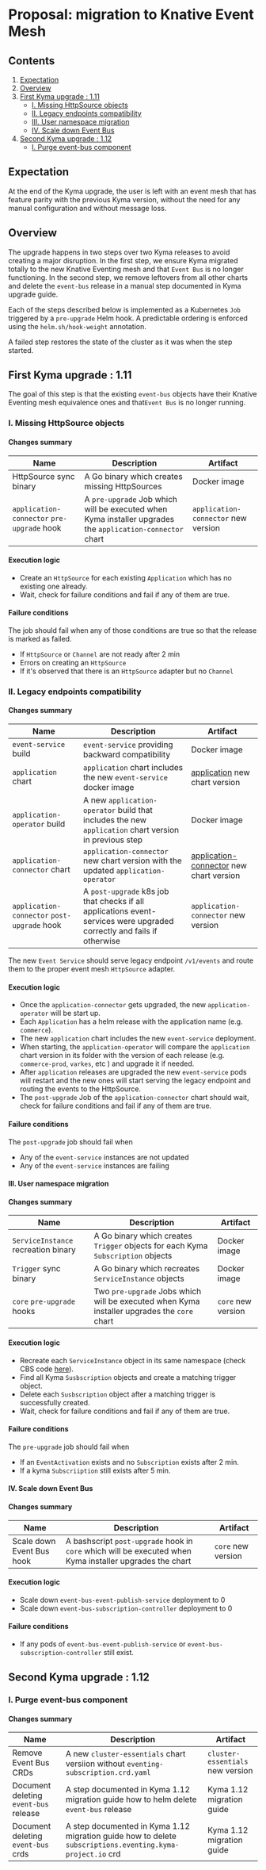 # Proposal: migration to Knative Event Mesh

## Contents

1. [Expectation](#expectation)
2. [Overview](#overview)
3. [First Kyma upgrade : 1.11](#first-kyma-upgrade--111)
     - [I. Missing HttpSource objects](#i-missing-httpsource-objects)
     - [II. Legacy endpoints compatibility](#ii-legacy-endpoints-compatibility)
     - [III. User namespace migration](#iii-user-namespace-migration)
     - [IV. Scale down Event Bus](#iv-scale-down-event-bus)
4. [Second Kyma upgrade : 1.12](#second-kyma-upgrade--112)
     - [I. Purge event-bus component](#i-purge-event-bus-component)

## Expectation

At the end of the Kyma upgrade, the user is left with an event mesh that has feature parity with the previous Kyma
version, without the need for any manual configuration and without message loss.

## Overview

The upgrade happens in two steps over two Kyma releases to avoid creating a major disruption. In
the first step, we ensure Kyma migrated totally to the new Knative Eventing mesh and that `Event Bus` is no longer
functioning. In the second step, we remove leftovers from all other charts and
delete the `event-bus` release in a manual step documented in Kyma upgrade guide.

<!--
described below are orchestrated by the Kyma operator. During a Kyma upgrade, the operator proceeds
component by component, iteratively. The most rational place to hook our migration logic is at the level of the
`cluster-essentials` component, which is the [very first chart](./installation/resources/installer-cr.yaml.tpl#L13-L15)
defined in the `Installation` object, so we can clear the path from there for the actual components' upgrades.
-->

Each of the steps described below is implemented as a Kubernetes `Job` triggered by a `pre-upgrade` Helm hook. A
predictable ordering is enforced using the `helm.sh/hook-weight` annotation.

A failed step restores the state of the cluster as it was when the step started.

## First Kyma upgrade : 1.11

The goal of this step is that the existing `event-bus` objects have their Knative Eventing mesh equivalence ones and
that`Event Bus` is no longer running.

### I. Missing HttpSource objects

#### Changes summary

| Name | Description | Artifact |
|------|-------------|----------|
|HttpSource sync binary| A Go binary which creates missing HttpSources | Docker image|
|`application-connector` `pre-upgrade` hook | A `pre-upgrade` Job which will be executed when Kyma installer upgrades the `application-connector` chart |`application-connector` new version |   

#### Execution logic 

- Create an `HttpSource` for each existing `Application` which has no existing one already.
- Wait, check for failure conditions and fail if any of them are true.
 
#### Failure conditions 
The job should fail when any of those conditions are true so that the release is marked as failed.
 
- If `HttpSource` or `Channel` are not ready after 2 min
- Errors on creating an `HttpSource`
- If it's observed that there is an `HttpSource` adapter but no `Channel`

### II. Legacy endpoints compatibility

#### Changes summary

| Name | Description | Artifact |
|------|-------------|----------|
|`event-service` build| `event-service` providing backward compatibility|Docker image| 
|`application` chart | `application` chart includes the new `event-service` docker image|[application](https://github.com/kyma-project/kyma/tree/master/components/application-operator/charts/application) new chart version| 
|`application-operator` build| A new `application-operator` build that includes the new `application` chart version in previous step|Docker image| 
|`application-connector` chart |`application-connector` new chart version with the updated `application-operator`|[application-connector](https://github.com/kyma-project/kyma/tree/master/resources/application-connector) new chart version|
|`application-connector` `post-upgrade` hook| A `post-upgrade` k8s job that checks if all applications event-services were upgraded correctly and fails if otherwise |`application-connector` new version| 


The new `Event Service` should serve legacy endpoint `/v1/events` and route them to the proper event mesh `HttpSource` adapter.

#### Execution logic

- Once the `application-connector` gets upgraded, the new `application-operator` will be start up.
- Each `Application` has a helm release with the application name (e.g. `commerce`). 
- The new `application` chart includes the new `event-service` deployment.
- When starting, the `application-operator` will compare the `application` chart version in its folder with the version of each release (e.g. `commerce-prod`, `varkes`, etc ) and upgrade it if needed.
- After `application` releases are upgraded the new `event-service` pods will restart and the new ones will start serving the legacy endpoint and routing the events to the HttpSource.
- The `post-upgrade` Job of the `application-connector` chart should wait, check for failure conditions and fail if any of them are true.
 
#### Failure conditions 
The `post-upgrade` job should fail when

- Any of the `event-service` instances are not updated
- Any of the `event-service` instances are failing

#### III. User namespace migration

#### Changes summary

| Name | Description | Artifact |
|------|-------------|----------|
|`ServiceInstance` recreation binary| A Go binary which creates `Trigger` objects for each Kyma `Subscription` objects | Docker image|
|`Trigger` sync binary| A Go binary which recreates `ServiceInstance` objects  | Docker image|
|`core` `pre-upgrade` hooks | Two `pre-upgrade` Jobs which will be executed when Kyma installer upgrades the `core` chart |`core` new version |
   
#### Execution logic

- Recreate each `ServiceInstance` object in its same namespace (check CBS code [here](https://github.com/kyma-project/kyma/blob/master/components/console-backend-service/internal/domain/servicecatalog/serviceinstance_service.go#L239)).
- Find all Kyma `Susbscription` objects and create a matching trigger object.
- Delete each `Susbscription` object after a matching trigger is successfully created.  
- Wait, check for failure conditions and fail if any of them are true.
 
#### Failure conditions 
The `pre-upgrade` job should fail when

- If an `EventActivation` exists and no `Subscription` exists after 2 min. 
- If a kyma `Subscriiption` still exists after 5 min. 

#### IV. Scale down Event Bus

#### Changes summary

| Name | Description | Artifact |
|------|-------------|----------|
|Scale down Event Bus hook | A bashscript `post-upgrade` hook in `core` which will be executed when Kyma installer upgrades the chart |`core` new version |
   
#### Execution logic

- Scale down `event-bus-event-publish-service` deployment to 0
- Scale down `event-bus-subscription-controller` deployment to 0


#### Failure conditions 

- If any pods of `event-bus-event-publish-service` or `event-bus-subscription-controller` still exist. 

## Second Kyma upgrade : 1.12

### I. Purge event-bus component

#### Changes summary

| Name | Description | Artifact |
|------|-------------|----------|
|Remove Event Bus CRDs | A new `cluster-essentials` chart versiion without `eventing-subscription.crd.yaml`| `cluster-essentials` new version |
|Document deleting `event-bus` release | A step documented in Kyma 1.12 migration guide how to helm delete `event-bus` release| Kyma 1.12 migration guide|
|Document deleting `event-bus` crds | A step documented in Kyma 1.12 migration guide how to delete `subscriptions.eventing.kyma-project.io` crd| Kyma 1.12 migration guide|


